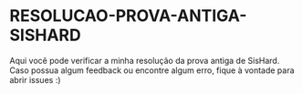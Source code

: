 # RESOLUCAO-PROVA-ANTIGA-SISHARD

Aqui você pode verificar a minha resolução da prova antiga de SisHard. Caso possua algum feedback ou encontre algum erro, fique à vontade para abrir issues :)
